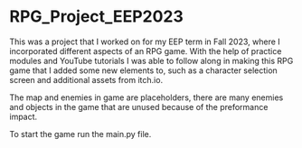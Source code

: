 # RPG_Project_EEP2023
This was a project that I worked on for my EEP term in Fall 2023, where I incorporated different aspects of an RPG game. 
With the help of practice modules and YouTube tutorials I was able to follow along in making this RPG game that I added some new elements to, such as a character selection screen and additional assets from itch.io.

The map and enemies in game are placeholders, there are many enemies and objects in the game that are unused because of the preformance impact.

To start the game run the main.py file.

